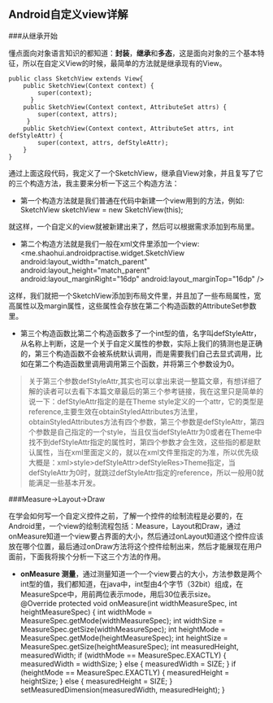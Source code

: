 ## Android自定义view详解    

###从继承开始

懂点面向对象语言知识的都知道：**封装**，**继承**和**多态**，这是面向对象的三个基本特征，所以在自定义View的时候，最简单的方法就是继承现有的View。

    public class SketchView extends View{
        public SketchView(Context context) {
            super(context);
          }
        public SketchView(Context context, AttributeSet attrs) {
            super(context, attrs);
         }
        public SketchView(Context context, AttributeSet attrs, int defStyleAttr) {
            super(context, attrs, defStyleAttr);
        }
    }             
    
通过上面这段代码，我定义了一个SketchView，继承自View对象，并且复写了它的三个构造方法，我主要来分析一下这三个构造方法：
+ 第一个构造方法就是我们普通在代码中新建一个view用到的方法，例如:     
    SketchView sketchView = new SketchView(this);    
    	
就这样，一个自定义的view就被新建出来了，然后可以根据需求添加到布局里。

+ 第二个构造方法就是我们一般在xml文件里添加一个view:       
     <me.shaohui.androidpractise.widget.SketchView
           android:layout_width="match_parent"
           android:layout_height="match_parent"
           android:layout_marginRight="16dp"
           android:layout_marginTop="16dp" />

这样，我们就把一个SketchView添加到布局文件里，并且加了一些布局属性，宽高属性以及margin属性，这些属性会存放在第二个构造函数的AttributeSet参数里。   

+ 第三个构造函数比第二个构造函数多了一个int型的值，名字叫defStyleAttr，从名称上判断，这是一个关于自定义属性的参数，实际上我们的猜测也是正确的，第三个构造函数不会被系统默认调用，而是需要我们自己去显式调用，比如在第二个构造函数里调用调用第三个函数，并将第三个参数设为0。

> 关于第三个参数defStyleAttr,其实也可以拿出来说一整篇文章，有想详细了解的读者可以去看下本篇文章最后的第三个参考链接，我在这里只是简单的说一下：defStyleAttr指定的是在Theme style定义的一个attr，它的类型是reference,主要生效在obtainStyledAttributes方法里，obtainStyledAttributes方法有四个参数，第三个参数是defStyleAttr，第四个参数是自己指定的一个style，当且仅当defStyleAttr为0或者在Theme中找不到defStyleAttr指定的属性时，第四个参数才会生效，这些指的都是默认属性，当在xml里面定义的，就以在xml文件里指定的为准，所以优先级大概是：xml>style>defStyleAttr>defStyleRes>Theme指定，当defStyleAttr为0时，就跳过defStyleAttr指定的reference，所以一般用0就能满足一些基本开发。  

###Measure->Layout->Draw    

在学会如何写一个自定义控件之前，了解一个控件的绘制流程是必要的，在Android里，一个view的绘制流程包括：Measure，Layout和Draw，通过onMeasure知道一个view要占界面的大小，然后通过onLayout知道这个控件应该放在哪个位置，最后通过onDraw方法将这个控件绘制出来，然后才能展现在用户面前，下面我将挨个分析一下这三个方法的作用。    

+ **onMeasure 测量**，通过测量知道一个一个view要占的大小，方法参数是两个int型的值，我们都知道，在java中，int型由4个字节（32bit）组成，在MeasureSpce中，用前两位表示mode，用后30位表示size。       
       @Override
	    protected void onMeasure(int widthMeasureSpec, int heightMeasureSpec) {
	        int widthMode = MeasureSpec.getMode(widthMeasureSpec);
	        int widthSize = MeasureSpec.getSize(widthMeasureSpec);
	        int heightMode = MeasureSpec.getMode(heightMeasureSpec);
	        int heightSize = MeasureSpec.getSize(heightMeasureSpec);
	        int measuredHeight, measuredWidth;
	        if (widthMode == MeasureSpec.EXACTLY) {
	            measuredWidth = widthSize;
	        } else {
	            measuredWidth = SIZE;
	        }
	        if (heightMode == MeasureSpec.EXACTLY) {
	            measuredHeight = heightSize;
	        } else {
	            measuredHeight = SIZE;
	        }
	        setMeasuredDimension(measuredWidth, measuredHeight);
	    }  
   



















